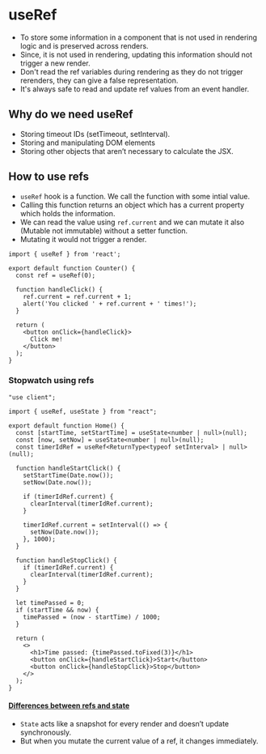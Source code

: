 # useRef

- To store some information in a component that is not used in rendering logic and is preserved across renders.
- Since, it is not used in rendering, updating this information should not trigger a new render.
- Don't read the ref variables during rendering as they do not trigger rerenders, they can give a false representation.
- It's always safe to read and update ref values from an event handler.

## Why do we need useRef

- Storing timeout IDs (setTimeout, setInterval).
- Storing and manipulating DOM elements
- Storing other objects that aren’t necessary to calculate the JSX.

## How to use refs

-  `useRef` hook is a function. We call the function with some intial value.
- Calling this function returns an object which has a current property which holds the information.
- We can read the value using `ref.current` and we can mutate it also (Mutable not immutable) without a setter function.
- Mutating it would not trigger a render.

``` tsx
import { useRef } from 'react';

export default function Counter() {
  const ref = useRef(0);

  function handleClick() {
    ref.current = ref.current + 1;
    alert('You clicked ' + ref.current + ' times!');
  }

  return (
    <button onClick={handleClick}>
      Click me!
    </button>
  );
}
```

### Stopwatch using refs

```tsx
"use client";

import { useRef, useState } from "react";

export default function Home() {
  const [startTime, setStartTime] = useState<number | null>(null);
  const [now, setNow] = useState<number | null>(null);
  const timerIdRef = useRef<ReturnType<typeof setInterval> | null>(null);

  function handleStartClick() {
    setStartTime(Date.now());
    setNow(Date.now());

    if (timerIdRef.current) {
      clearInterval(timerIdRef.current);
    }

    timerIdRef.current = setInterval(() => {
      setNow(Date.now());
    }, 1000);
  }

  function handleStopClick() {
    if (timerIdRef.current) {
      clearInterval(timerIdRef.current);
    }
  }

  let timePassed = 0;
  if (startTime && now) {
    timePassed = (now - startTime) / 1000;
  }

  return (
    <>
      <h1>Time passed: {timePassed.toFixed(3)}</h1>
      <button onClick={handleStartClick}>Start</button>
      <button onClick={handleStopClick}>Stop</button>
    </>
  );
}

```

#### [Differences between refs and state](https://react.dev/learn/referencing-values-with-refs#differences-between-refs-and-state)

- `State` acts like a snapshot for every render and doesn’t update synchronously.
- But when you mutate the current value of a ref, it changes immediately.


